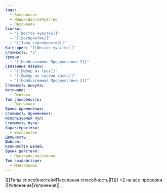 ```yaml
---
tags:
  - Восприятие
  - Навык/ШестоеЧувство
  - Пассивная
Ссылки:
  - "[[Шестое чувство]]"
  - "[[Восприятие]]"
  - "[[Типы способностей]]"
Категория: "[[Шестое чувство]]"
Стоимость: "5"
Уровни:
  - "[[Необъяснимое Предчувствие 2]]"
Связанные навыки:
  - "[[Выбор из трех]]"
  - "[[Выбор из тысячи тысяч]]"
  - "[[Необъяснимое Предчувствие 2]]"
Стоимость выкупа: 
Источник:
  - Психика
Тип способности:
  - Пассивная
Время применения: 
Стоимость применения: 
Используемый пул: 
Стоимость пула: 
Характеристики:
  - Восприятие
Дальность: 
Шаблон: 
Количество целей: 
Время действия:
  - Пассивно-постоянно
Тип воздействия:
  - Ментальный
---
```

([[Типы способностей#Пассивная способность|П]]) +2 на все проверки [[Уклонение|Уклонения]].